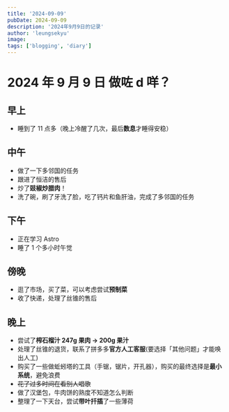 ```yaml
---
title: '2024-09-09'
pubDate: 2024-09-09
description: '2024年9月9日的记录'
author: 'leungsekyu'
image:
tags: ['blogging', 'diary']
---
```


# 2024 年 9 月 9 日 做咗 d 咩？

## 早上

- 睡到了 11 点多（晚上冷醒了几次，最后**数息**才睡得安稳）

## 中午

- 做了一下多邻国的任务
- 跟进了恒洁的售后
- 炒了**豉椒炒腊肉**！
- 洗了碗，刷了牙洗了脸，吃了钙片和鱼肝油，完成了多邻国的任务

## 下午

- 正在学习 Astro
- 睡了 1 个多小时午觉

## 傍晚

- 逛了市场，买了菜，可以考虑尝试**预制菜**
- 收了快递，处理了丝锥的售后

## 晚上

- 尝试了**榨石榴汁 247g 果肉 -> 200g 果汁**
- 处理了丝锥的退货，联系了拼多多**官方人工客服**(要选择「其他问题」才能唤出人工)
- 购买了一些做蚯蚓塔的工具（手锯，锯片，开孔器），购买的最终选择是**最小系统**，避免浪费
- ~~花了过多时间在看别人唱歌~~
- 做了汉堡包，牛肉饼的熟度不知道怎么判断
- 整理了一下天台，尝试**带叶扦插**了一些薄荷
